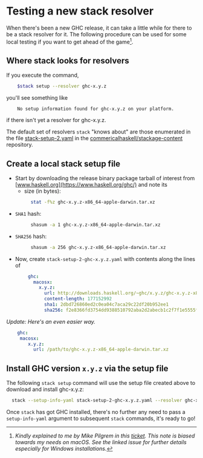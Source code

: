 # Testing a new stack resolver

When there's been a new GHC release, it can take a little while for there to be a stack resolver for it. The following procedure can be used for some local testing if you want to get ahead of the game[^1].

[^1]: *Kindly explained to me by Mike Pilgrem in this [ticket](https://github.com/commercialhaskell/stack/issues/5761). This note is biased towards my needs on macOS. See the linked issue for further details especially for Windows installations.*

## Where stack looks for resolvers

If you execute the command,
```bash
    $stack setup --resolver ghc-x.y.z
```
you'll see something like
```
    No setup information found for ghc-x.y.z on your platform.
```
if there isn't yet a resolver for ghc-x.y.z.

The default set of resolvers `stack` "knows about" are those enumerated in the file [stack-setup-2.yaml]( https://github.com/commercialhaskell/stackage-content/blob/master/stack/stack-setup-2.yaml) in the [commericalhaskell/stackage-content](https://github.com/commercialhaskell/stackage-content) repository.

## Create a local stack setup file

- Start by downloading the release binary package tarball of interest from [www.haskell.org](https://www.haskell.org/ghc/) and note its
  - size (in bytes):
```bash
         stat -f%z ghc-x.y.z-x86_64-apple-darwin.tar.xz
```
  - `SHA1` hash:
```bash
         shasum -a 1 ghc-x.y.z-x86_64-apple-darwin.tar.xz
```
  - `SHA256` hash:
```bash
         shasum -a 256 ghc-x.y.z-x86_64-apple-darwin.tar.xz
```
- Now, create `stack-setup-2-ghc-x.y.z.yaml` with contents along the lines of
```yaml
        ghc:
          macosx:
            x.y.z:
              url: http://downloads.haskell.org/~ghc/x.y.z/ghc-x.y.z-x86_64-apple-darwin.tar.xz
              content-length: 177152992
              sha1: 2dbd726860ed2c0ea04c7aca29c22df20b952ee1
              sha256: f2e8366fd3754dd9388510792aba2d2abecb1c2f7f1e5555f6065c3c5e2ffec4
```

*Update: Here's an even easier way.*
```yaml
    ghc:
     macosx:
        x.y.z:
          url: /path/to/ghc-x.y.z-x86_64-apple-darwin.tar.xz
```

## Install GHC version `x.y.z` via the setup file

The following `stack setup` command will use the setup file created above to download and install ghc-x.y.z:
```bash
  stack --setup-info-yaml stack-setup-2-ghc-x.y.z.yaml --resolver ghc-x.y.z setup
```

Once `stack` has got GHC installed, there's no further any need to pass a `setup-info-yaml` argument to subsequent `stack` commands, it's ready to go!
